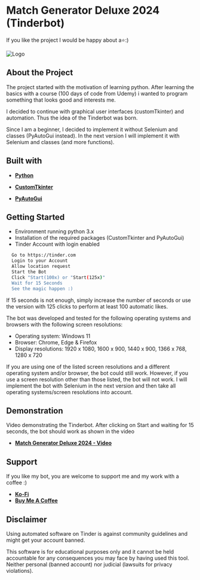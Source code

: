 
# Match Generator Deluxe 2024 (Tinderbot)
If you like the project I would be happy about a⭐:) 


![Logo](https://www.webhawk-design.com/wp-content/uploads/Screenshot.jpg)

## About the Project

The project started with the motivation of learning python. After learning the basics with a course (100 days of code from Udemy) i wanted to program something that looks good and interests me. 

I decided to continue with graphical user interfaces (customTkinter) and automation. Thus the idea of the Tinderbot was born. 

Since I am a beginner, I decided to implement it without Selenium and classes (PyAutoGui instead). In the next version I will implement it with Selenium and classes (and more functions).
## Built with

- [**Python**](https://www.python.org)

- [**CustomTkinter**](https://github.com/TomSchimansky/CustomTkinter)

- [**PyAutoGui**](https://pypi.org/project/PyAutoGUI)



## Getting Started

- Environment running python 3.x
- Installation of the required packages (CustomTkinter and PyAutoGui)
- Tinder Account with login enabled

```bash
  Go to https://tinder.com
  Login to your Account
  Allow location request
  Start the Bot
  Click "Start(100x) or "Start(125x)"
  Wait for 15 Seconds
  See the magic happen :)
```

If 15 seconds is not enough, simply increase the number of seconds or use the version with 125 clicks to perform at least 100 automatic likes.
    
The bot was developed and tested for the following operating systems and browsers with the following screen resolutions:

- Operating system: Windows 11
- Browser: Chrome, Edge & Firefox
- Display resolutions: 1920 x 1080, 1600 x 900, 1440 x 900, 1366 x 768, 1280 x 720

If you are using one of the listed screen resolutions and a different operating system and/or browser, the bot could still work. However, if you use a screen resolution other than those listed, the bot will not work. I will implement the bot with Selenium in the next version and then take all operating systems/screen resolutions into account.
## Demonstration

Video demonstrating the Tinderbot. After clicking on Start and waiting for 15 seconds, the bot should work as shown in the video

- [**Match Generator Deluxe 2024 - Video**](https://www.canva.com/design/DAF-NBDvwKo/UA8Hj7mIsZ1TCE81sOrwjg/view)

## Support

If you like my bot, you are welcome to support me and my work with a coffee :)

- [**Ko-Fi**](https://ko-fi.com/lovecoffeeandcoding)
- [**Buy Me A Coffee**](https://www.buymeacoffee.com/lovecoffeeandcoding)
## Disclaimer

Using automated software on Tinder is against community guidelines and might get your account banned.

This software is for educational purposes only and it cannot be held accountable for any consequences you may face by having used this tool. Neither personal (banned account) nor judicial (lawsuits for privacy violations).
